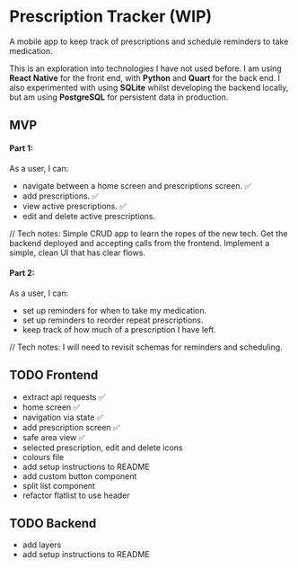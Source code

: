 # Prescription Tracker (WIP)

A mobile app to keep track of prescriptions and schedule reminders to take medication.

This is an exploration into technologies I have not used before. I am using **React Native** for the front end, with **Python** and **Quart** for the back end.
I also experimented with using **SQLite** whilst developing the backend locally, but am using **PostgreSQL** for persistent data in production.

## MVP

#### Part 1:

As a user, I can:

- navigate between a home screen and prescriptions screen. ✅
- add prescriptions. ✅
- view active prescriptions. ✅
- edit and delete active prescriptions.

// Tech notes: Simple CRUD app to learn the ropes of the new tech. Get the backend deployed and accepting calls from the frontend. Implement a simple, clean UI that has clear flows.

#### Part 2:

As a user, I can:

- set up reminders for when to take my medication.
- set up reminders to reorder repeat prescriptions.
- keep track of how much of a prescription I have left.

// Tech notes: I will need to revisit schemas for reminders and scheduling.

## TODO Frontend

- extract api requests ✅
- home screen ✅
- navigation via state ✅
- add prescription screen ✅
- safe area view ✅
- selected prescription, edit and delete icons
- colours file
- add setup instructions to README
- add custom button component
- split list component
- refactor flatlist to use header

## TODO Backend

- add layers
- add setup instructions to README
